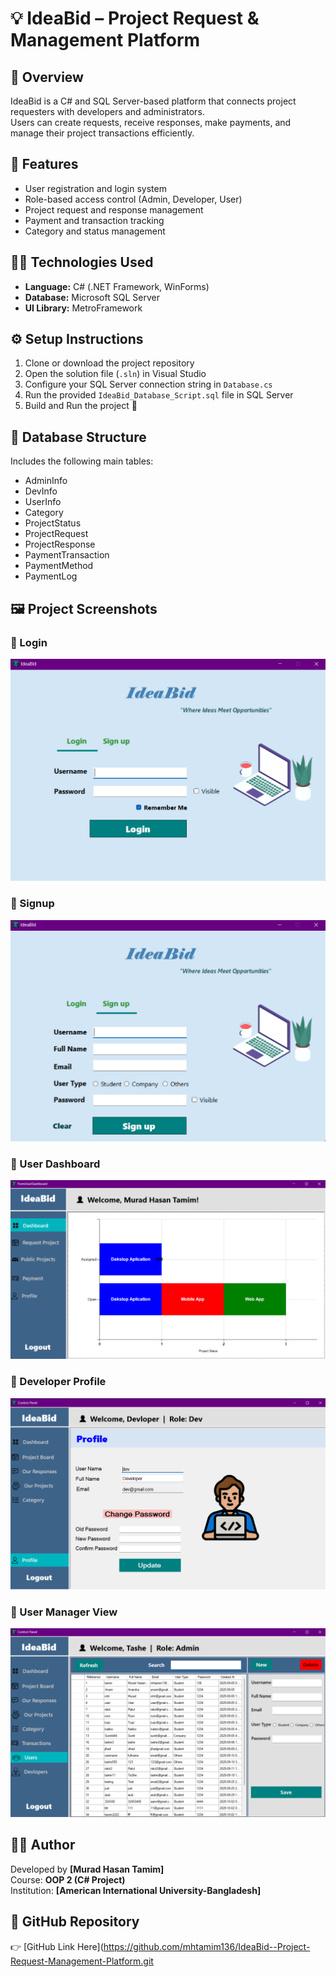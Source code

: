 # 💡 IdeaBid – Project Request & Management Platform

## 📘 Overview
IdeaBid is a C# and SQL Server-based platform that connects project requesters with developers and administrators.  
Users can create requests, receive responses, make payments, and manage their project transactions efficiently.

## 🧰 Features
- User registration and login system  
- Role-based access control (Admin, Developer, User)  
- Project request and response management  
- Payment and transaction tracking  
- Category and status management  

## 🧑‍💻 Technologies Used
- **Language:** C# (.NET Framework, WinForms)  
- **Database:** Microsoft SQL Server  
- **UI Library:** MetroFramework  

## ⚙️ Setup Instructions
1. Clone or download the project repository  
2. Open the solution file (`.sln`) in Visual Studio  
3. Configure your SQL Server connection string in `Database.cs`  
4. Run the provided `IdeaBid_Database_Script.sql` file in SQL Server  
5. Build and Run the project 🎯  

## 🧩 Database Structure
Includes the following main tables:
- AdminInfo  
- DevInfo  
- UserInfo  
- Category  
- ProjectStatus  
- ProjectRequest  
- ProjectResponse  
- PaymentTransaction  
- PaymentMethod  
- PaymentLog  

## 🖼️ Project Screenshots

### 🔹 Login 
![Login Page](screenshots/LoginForm.png)

### 🔹 Signup
![Signup Page](screenshots/SignupForm.png)

### 🔹 User Dashboard
![User Dashboard](screenshots/UserDashboard.png)

### 🔹 Developer Profile
![Profile](screenshots/DevloperProfile.png)

### 🔹 User Manager View
![User Manager](screenshots/UserManagerView.png)


## 🧑‍🏫 Author
Developed by **[Murad Hasan Tamim]**  
Course: **OOP 2 (C# Project)**  
Institution: **[American International University-Bangladesh]**  

## 🔗 GitHub Repository
👉 [GitHub Link Here](https://github.com/mhtamim136/IdeaBid--Project-Request-Management-Platform.git
